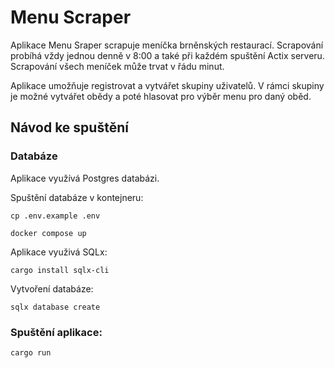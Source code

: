 # Menu Scraper
Aplikace Menu Sraper scrapuje meníčka brněnských restaurací. Scrapování probíhá vždy jednou denně v 8:00 a také při každém spuštění Actix serveru. Scrapování všech meníček může trvat v řádu minut.

Aplikace umožňuje registrovat a vytvářet skupiny uživatelů. V rámci skupiny je možné vytvářet obědy a poté hlasovat pro výběr menu pro daný oběd.

## Návod ke spuštění

### Databáze
Aplikace využívá Postgres databázi.

Spuštění databáze v kontejneru:

`
cp .env.example .env
`

`
docker compose up
`

Aplikace využivá SQLx:

`
cargo install sqlx-cli
`

Vytvoření databáze:

`
sqlx database create
`

### Spuštění aplikace:
`
cargo run
`
